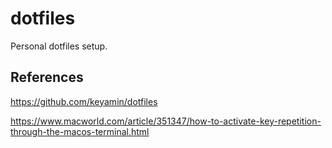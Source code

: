 # dotfiles

Personal dotfiles setup.

## References

https://github.com/keyamin/dotfiles

https://www.macworld.com/article/351347/how-to-activate-key-repetition-through-the-macos-terminal.html
